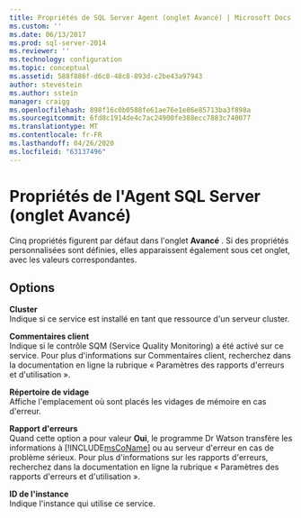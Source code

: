 ```yaml
---
title: Propriétés de SQL Server Agent (onglet Avancé) | Microsoft Docs
ms.custom: ''
ms.date: 06/13/2017
ms.prod: sql-server-2014
ms.reviewer: ''
ms.technology: configuration
ms.topic: conceptual
ms.assetid: 588f886f-d6c8-48c8-893d-c2be43a97943
author: stevestein
ms.author: sstein
manager: craigg
ms.openlocfilehash: 898f16c0b0588fe61ae76e1e86e85713ba3f898a
ms.sourcegitcommit: 6fd8c1914de4c7ac24900fe388ecc7883c740077
ms.translationtype: MT
ms.contentlocale: fr-FR
ms.lasthandoff: 04/26/2020
ms.locfileid: "63137496"
---
```

# <a name="sql-server-agent-properties-advanced-tab"></a>Propriétés de l'Agent SQL Server (onglet Avancé)
  Cinq propriétés figurent par défaut dans l'onglet **Avancé** . Si des propriétés personnalisées sont définies, elles apparaissent également sous cet onglet, avec les valeurs correspondantes.  
  
## <a name="options"></a>Options  
 **Cluster**  
 Indique si ce service est installé en tant que ressource d'un serveur cluster.  
  
 **Commentaires client**  
 Indique si le contrôle SQM (Service Quality Monitoring) a été activé sur ce service. Pour plus d'informations sur Commentaires client, recherchez dans la documentation en ligne la rubrique « Paramètres des rapports d'erreurs et d'utilisation ».  
  
 **Répertoire de vidage**  
 Affiche l'emplacement où sont placés les vidages de mémoire en cas d'erreur.  
  
 **Rapport d'erreurs**  
 Quand cette option a pour valeur **Oui**, le programme Dr Watson transfère les informations à [!INCLUDE[msCoName](../../includes/msconame-md.md)] ou au serveur d'erreur en cas de problème sérieux. Pour plus d'informations sur les rapports d'erreurs, recherchez dans la documentation en ligne la rubrique « Paramètres des rapports d'erreurs et d'utilisation ».  
  
 **ID de l'instance**  
 Indique l'instance qui utilise ce service.  
  
  

